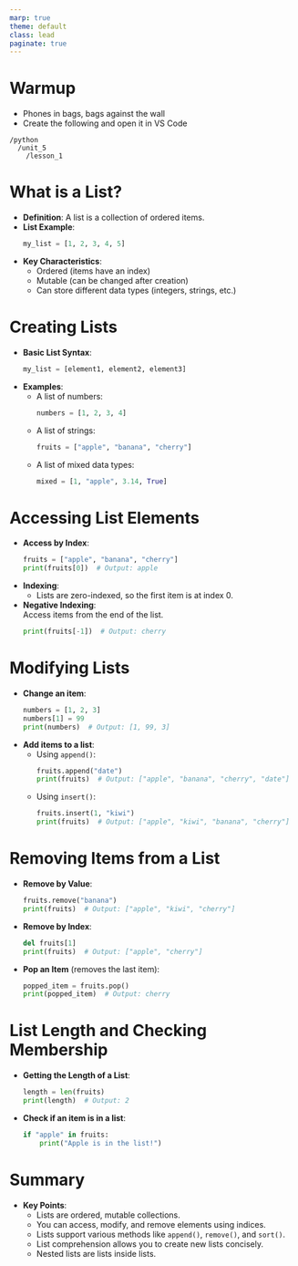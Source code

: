 ```yaml
---
marp: true
theme: default
class: lead
paginate: true
---
```


<!-- headingDivider: 1 -->
<!-- backgroundColor: black -->
<!-- class: invert -->

# Warmup

- Phones in bags, bags against the wall
- Create the following and open it in VS Code

```text
/python
  /unit_5
    /lesson_1
```

# **What is a List?**
- **Definition**: A list is a collection of ordered items.
- **List Example**:  
  ```python
  my_list = [1, 2, 3, 4, 5]
  ```
- **Key Characteristics**:
  - Ordered (items have an index)
  - Mutable (can be changed after creation)
  - Can store different data types (integers, strings, etc.)

# **Creating Lists**
- **Basic List Syntax**:
  ```python
  my_list = [element1, element2, element3]
  ```
- **Examples**:
  - A list of numbers:  
    ```python
    numbers = [1, 2, 3, 4]
    ```
  - A list of strings:  
    ```python
    fruits = ["apple", "banana", "cherry"]
    ```
  - A list of mixed data types:  
    ```python
    mixed = [1, "apple", 3.14, True]
    ```

# **Accessing List Elements**
- **Access by Index**:
  ```python
  fruits = ["apple", "banana", "cherry"]
  print(fruits[0])  # Output: apple
  ```
- **Indexing**:
  - Lists are zero-indexed, so the first item is at index 0.
- **Negative Indexing**:  
  Access items from the end of the list.
  ```python
  print(fruits[-1])  # Output: cherry
  ```

# **Modifying Lists**
- **Change an item**:
  ```python
  numbers = [1, 2, 3]
  numbers[1] = 99
  print(numbers)  # Output: [1, 99, 3]
  ```
- **Add items to a list**:
  - Using `append()`:
    ```python
    fruits.append("date")
    print(fruits)  # Output: ["apple", "banana", "cherry", "date"]
    ```
  - Using `insert()`:
    ```python
    fruits.insert(1, "kiwi")
    print(fruits)  # Output: ["apple", "kiwi", "banana", "cherry"]
    ```

# **Removing Items from a List**
- **Remove by Value**:
  ```python
  fruits.remove("banana")
  print(fruits)  # Output: ["apple", "kiwi", "cherry"]
  ```
- **Remove by Index**:
  ```python
  del fruits[1]
  print(fruits)  # Output: ["apple", "cherry"]
  ```
- **Pop an Item** (removes the last item):
  ```python
  popped_item = fruits.pop()
  print(popped_item)  # Output: cherry
  ```

# **List Length and Checking Membership**
- **Getting the Length of a List**:
  ```python
  length = len(fruits)
  print(length)  # Output: 2
  ```
- **Check if an item is in a list**:
  ```python
  if "apple" in fruits:
      print("Apple is in the list!")
  ```

# **Summary**
- **Key Points**:
  - Lists are ordered, mutable collections.
  - You can access, modify, and remove elements using indices.
  - Lists support various methods like `append()`, `remove()`, and `sort()`.
  - List comprehension allows you to create new lists concisely.
  - Nested lists are lists inside lists.
